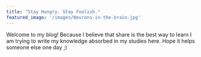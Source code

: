 ```yaml
---
title: "Stay Hungry. Stay Foolish."
featured_image: '/images/Neurons-in-the-brain.jpg'
---
```

Welcome to my blog! Because I believe that share is the best way to learn I am trying to write my knowledge absorbed in my studies here. Hope it helps someone else one day ;)
